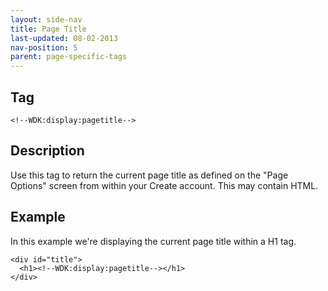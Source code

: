 ```yaml
---
layout: side-nav
title: Page Title
last-updated: 08-02-2013
nav-position: 5
parent: page-specific-tags
---
```


## Tag

`<!--WDK:display:pagetitle-->`

## Description

Use this tag to return the current page title as defined on the "Page Options" screen from within your Create account. This may contain HTML.

## Example

In this example we're displaying the current page title within a H1 tag.

~~~
<div id="title">
  <h1><!--WDK:display:pagetitle--></h1>
</div>
~~~